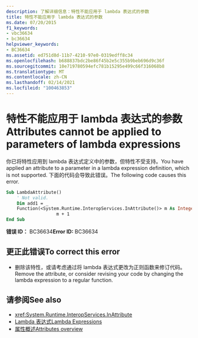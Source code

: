 ```yaml
---
description: 了解详细信息：特性不能应用于 lambda 表达式的参数
title: 特性不能应用于 lambda 表达式的参数
ms.date: 07/20/2015
f1_keywords:
- vbc36634
- bc36634
helpviewer_keywords:
- BC36634
ms.assetid: ed751d8d-11b7-4210-97e0-0319edff8c34
ms.openlocfilehash: b688837bdc2be86f45b2e5c355b9beb696d9c36f
ms.sourcegitcommit: 10e719780594efc781b15295e499c66f316068b8
ms.translationtype: MT
ms.contentlocale: zh-CN
ms.lasthandoff: 02/14/2021
ms.locfileid: "100463853"
---
```

# <a name="attributes-cannot-be-applied-to-parameters-of-lambda-expressions"></a><span data-ttu-id="86dd1-103">特性不能应用于 lambda 表达式的参数</span><span class="sxs-lookup"><span data-stu-id="86dd1-103">Attributes cannot be applied to parameters of lambda expressions</span></span>

<span data-ttu-id="86dd1-104">你已将特性应用到 lambda 表达式定义中的参数，但特性不受支持。</span><span class="sxs-lookup"><span data-stu-id="86dd1-104">You have applied an attribute to a parameter in a lambda expression definition, which is not supported.</span></span> <span data-ttu-id="86dd1-105">下面的代码会导致此错误。</span><span class="sxs-lookup"><span data-stu-id="86dd1-105">The following code causes this error.</span></span>  
  
```vb  
Sub LambdaAttribute()  
    ' Not valid.  
    Dim add1 = _  
    Function(<System.Runtime.InteropServices.InAttribute()> m As Integer) _  
                   m + 1  
End Sub  
```  
  
 <span data-ttu-id="86dd1-106">**错误 ID：** BC36634</span><span class="sxs-lookup"><span data-stu-id="86dd1-106">**Error ID:** BC36634</span></span>  
  
## <a name="to-correct-this-error"></a><span data-ttu-id="86dd1-107">更正此错误</span><span class="sxs-lookup"><span data-stu-id="86dd1-107">To correct this error</span></span>  
  
- <span data-ttu-id="86dd1-108">删除该特性，或请考虑通过将 lambda 表达式更改为正则函数来修订代码。</span><span class="sxs-lookup"><span data-stu-id="86dd1-108">Remove the attribute, or consider revising your code by changing the lambda expression to a regular function.</span></span>  
  
## <a name="see-also"></a><span data-ttu-id="86dd1-109">请参阅</span><span class="sxs-lookup"><span data-stu-id="86dd1-109">See also</span></span>

- <xref:System.Runtime.InteropServices.InAttribute>
- [<span data-ttu-id="86dd1-110">Lambda 表达式</span><span class="sxs-lookup"><span data-stu-id="86dd1-110">Lambda Expressions</span></span>](../programming-guide/language-features/procedures/lambda-expressions.md)
- [<span data-ttu-id="86dd1-111">属性概述</span><span class="sxs-lookup"><span data-stu-id="86dd1-111">Attributes overview</span></span>](../programming-guide/concepts/attributes/index.md)
